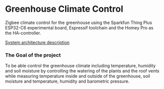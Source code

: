 # Greenhouse Climate Control
Zigbee climate control for the greenhouse using the Sparkfun Thing Plus ESP32-C6 experimental board, Espressif toolchain and the Homey Pro as the HA-controller.


[System architecture description](doc/README.md)

### The Goal of the project
To be able control the greenhouse climate including temperature, humidity and soil moisture by controlling the watering of the plants and the roof vents while measuring temperature inside and outside of the greenhouse, soil moisture and temperature, humidity and barometric pressure.